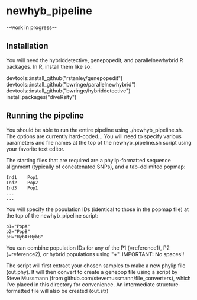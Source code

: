 # newhyb_pipeline

--work in progress--

## Installation 
You will need the hybriddetective, genepopedit, and parallelnewhybrid R packages. In R, install them like so:

devtools::install_github("rstanley/genepopedit")
devtools::install_github("bwringe/parallelnewhybrid")
devtools::install_github("bwringe/hybriddetective")
install.packages("diveRsity")

## Running the pipeline
You should be able to run the entire pipeline using ./newhyb_pipeline.sh. The options are currently hard-coded... You will need to specify various parameters and file names at the top of the newhyb_pipeline.sh script using your favorite text editor. 

The starting files that are required are a phylip-formatted sequence alignment (typically of concatenated SNPs), and a tab-delimited popmap:

```
Ind1	Pop1
Ind2	Pop2
Ind3	Pop1
...
...
```

You will specify the population IDs (identical to those in the popmap file) at the top of the newhyb_pipeline script:
```
p1="PopA"
p2="PopB"
pH="HybA+HybB"
```

You can combine population IDs for any of the P1 (=reference1), P2 (=reference2), or hybrid populations using "+". IMPORTANT: No spaces!!

The script will first extract your chosen samples to make a new phylip file (out.phy). It will then convert to create a genepop file using a script by Steve Mussmann (from github.com/stevemussmann/file_converters), which I've placed in this directory for convenience. An intermediate structure-formatted file will also be created (out.str)



